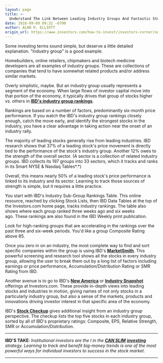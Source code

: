 ```yaml
---
layout: page
title: >-
  Understand The Link Between Leading Industry Groups And Fantastic Stocks
date: 2016-09-09 09:32 -0700
author: ALAN R. ELLIOTT
origin_url: https://www.investors.com/how-to-invest/investors-corner/understanding-the-link-between-industry-groups-and-institutional-investors
---
```





Some investing terms sound simple, but deserve a little detailed explanation. "Industry group" is a good example.


Homebuilders, online retailers, chipmakers and biotech medicine developers are all examples of industry groups. These are collections of companies that tend to have somewhat related products and/or address similar markets.


Overly simplistic, maybe. But an industry group usually represents a segment of the economy. When large flows of investor capital move into that portion of the economy, it typically drives that group of stocks higher vs. others in **[IBD's industry group rankings](https://www.investors.com/data-tables/industry-sub-group-rankings-sep-07-2016/)**.


Rankings are based on a number of factors, predominantly six-month price performance. If you watch the IBD's industry group rankings closely enough, catch the move early, and identify the strongest stocks in the industry, you have a clear advantage in taking action near the onset of an industry rally.


The majority of leading stocks generally rise from leading industries. IBD research shows that 37% of a leading stock's price movement is directly tied to the performance of the stock's industry group. Another 12% owes to the strength of the overall sector. (A sector is a collection of related industry groups. IBD collects its 197 groups into 33 sectors, which it tracks and ranks in its Smart NYSE & Nasdaq Tables*.*)


Overall, this means nearly 50% of a leading stock's price performance is linked to its industry and its sector. Learning to track those sources of strength is simple, but it requires a little practice.


You start with IBD's Industry Sub-Group Rankings Table. This online resource, reached by clicking Stock Lists, then IBD Data Tables at the top of the Investors.com home page, tracks industry rankings. The table also shows where each group ranked three weeks ago and six weeks ago. These rankings are also found in the IBD Weekly print publication.


Look for high-ranking groups that are accelerating in the rankings over the past three and six-week periods. You'd like a group Composite Rating above 85.


Once you zero in on an industry, the most complete way to find and sort specific companies within the group is using IBD's **[MarketSmith](http://shop.investors.com/offer/splashresponsive.aspx?id=mssharpen&src=A012BF2)**. This powerful screening and research tool shows all the stocks in every industry group, allowing the user to break them out by a long list of factors including earnings or price performance, Accumulation/Distribution Rating or SMR Rating from IBD.


Another avenue is to go to IBD's **[New America](https://www.investors.com/category/research/the-new-america/)** or **[Industry Snapshot](https://www.investors.com/category/research/industry-snapshot/)** offerings at Investors.com. These provide in-depth views into leading stocks and industries in motion, giving names of not only stocks in a particularly industry group, but also a sense of the markets, products and innovations driving investor interest in that specific area of the economy.


IBD's **[Stock Checkup](http://research.investors.com/stock-checkup/nasdaq-acacia-communications-acia.aspx)** gives additional insight from an industry group perspective. The checkup lists the top five stocks in each industry group, sorted by all of IBD's proprietary ratings: Composite, EPS, Relative Strength, SMR or Accumulation/Distribution.




---


**IBD'S TAKE**: *Institutional investors are the I in the **[CAN SLIM](https://www.investors.com/how-to-invest/investors-corner/i-in-can-slim-methodology/)** **[investing](https://www.investors.com/how-to-invest/investors-corner/i-in-can-slim-methodology/)** strategy. Learning to track and benefit big-money trends is one of the most powerful ways for individual investors to success in the stock market.*




---


 




